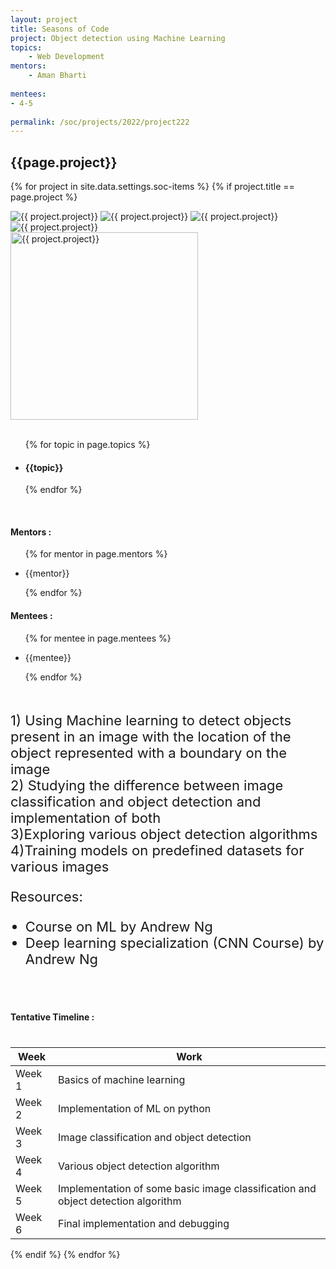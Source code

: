 ```yaml
---
layout: project
title: Seasons of Code
project: Object detection using Machine Learning
topics:
    - Web Development
mentors:
    - Aman Bharti     
    
mentees:
- 4-5   
    
permalink: /soc/projects/2022/project222
---
```


<h2 class="display1 m-3 p-3 text-center project-title">{{page.project}}</h2>

{% for project in site.data.settings.soc-items %}
{% if project.title == page.project %}

<div class ="img-soc d-block"> 
    <img src="{{ site.baseurl }}/{{ project.image }}" alt="{{ project.project}}" class="image-1">
    <img src="{{ site.baseurl }}/{{ project.image }}" alt="{{ project.project}}" class="image-2">
    <img src="{{ site.baseurl }}/{{ project.image }}" alt="{{ project.project}}" class="image-3">
    <img src="{{ site.baseurl }}/{{ project.image }}" alt="{{ project.project}}" class="image-4">
</div>
<div class = "mobile-img-soc">
  <img src="{{ site.baseurl }}/{{ project.image }}"  width = "300" height="300" alt="{{ project.project}}" class="border rounded">
  </div>
<div >
    <br>
    <ul>
        {% for topic in page.topics %}
        <li><h4 class="text-primary text-center topics">{{topic}}</h4></li>
        {% endfor %}
    </ul>
    <br>
    <h4 class="display3  ">Mentors :</h4> 
    <ul>
        {% for mentor in page.mentors %}
        <li><p class="lead">{{mentor}}</p></li>
        {% endfor %}
    </ul>
    <h4 class="display3  ">Mentees :</h4> 
    <ul>
        {% for mentee in page.mentees %}
        <li><p class="lead">{{mentee}}</p></li>
        {% endfor %}
    </ul>
</div>
<div>
    <p class="display3 project-desc" style = "font-size:22px;" >
        <br>
       1) Using Machine learning to detect objects present in an image with the location of the 
     object represented with a boundary on the image<br>
2) Studying the difference between image classification and object detection and 
     implementation of both<br>
3)Exploring various object detection algorithms <br>
4)Training models on predefined datasets for various images
</p>
<p class="display3" style = "font-size:22px;" >
Resources:</p>
 <ul style = "list-style-type: disc">
<li class="display3 mb-2" style = "font-size:22px;"> Course on ML by Andrew Ng </li>
<li class="display3 mb-2" style = "font-size:22px;"> Deep learning specialization (CNN Course) by Andrew Ng</li>
</ul>
        <br>
</div>
<div class = "d-flex flex-wrap">
<div>
    <h4 class="display3" style="margin:40px 0px 40px 0px;">Tentative Timeline :</h4>
    <table class="table table-striped w-100">
    <thead>
        <tr>
        <th>Week</th>
        <th>Work</th>
        </tr>
    </thead>
    <tbody>
    <tr>
      <td  >Week 1</td>
      <td>Basics of machine learning</td>
    </tr>
    <tr>
      <td>Week 2</td>
      <td>Implementation of ML on python </td>
    </tr>
    <tr>
      <td>Week 3</td>
      <td>Image classification and object detection</td>
    </tr>
    <tr>
      <td>Week 4</td>
      <td>Various object detection algorithm</td>
    </tr>
    <tr>
      <td>Week 5</td>
      <td>Implementation of some basic image classification and object detection algorithm</td>
    </tr>
    <tr>
      <td>Week 6</td>
      <td>Final implementation and debugging</td>
    </tr>
    </tbody>
    </table>
</div>
</div>
{% endif %}
{% endfor %}

